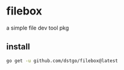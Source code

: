 # filebox

a simple file dev tool pkg

## install

```bash
go get -u github.com/dstgo/filebox@latest
```

